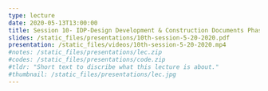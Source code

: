 ```yaml
---
type: lecture
date: 2020-05-13T13:00:00
title: Session 10- IDP-Design Development & Construction Documents Phases
slides: /static_files/presentations/10th-session-5-20-2020.pdf
presentation: /static_files/videos/10th-session-5-20-2020.mp4
#notes: /static_files/presentations/lec.zip
#codes: /static_files/presentations/code.zip
#tldr: "Short text to discribe what this lecture is about."
#thumbnail: /static_files/presentations/lec.jpg
---
```


